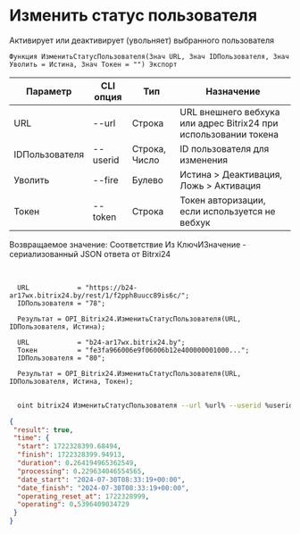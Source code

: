 ﻿---
sidebar_position: 5
---

# Изменить статус пользователя
 Активирует или деактивирует (увольняет) выбранного пользователя



`Функция ИзменитьСтатусПользователя(Знач URL, Знач IDПользователя, Знач Уволить = Истина, Знач Токен = "") Экспорт`

  | Параметр | CLI опция | Тип | Назначение |
  |-|-|-|-|
  | URL | --url | Строка | URL внешнего вебхука или адрес Bitrix24 при использовании токена |
  | IDПользователя | --userid | Строка, Число | ID пользователя для изменения |
  | Уволить | --fire | Булево | Истина > Деактивация, Ложь > Активация |
  | Токен | --token | Строка | Токен авторизации, если используется не вебхук |

  
  Возвращаемое значение:   Соответствие Из КлючИЗначение - сериализованный JSON ответа от Bitrxi24

<br/>




```bsl title="Пример кода"
  URL            = "https://b24-ar17wx.bitrix24.by/rest/1/f2pph8uucc89is6c/";
  IDПользователя = "78";
  
  Результат = OPI_Bitrix24.ИзменитьСтатусПользователя(URL, IDПользователя, Истина);
  
  URL            = "b24-ar17wx.bitrix24.by";
  Токен          = "fe3fa966006e9f06006b12e400000001000...";
  IDПользователя = "80";
  
  Результат = OPI_Bitrix24.ИзменитьСтатусПользователя(URL, IDПользователя, Истина, Токен);
```
	


```sh title="Пример команды CLI"
    
  oint bitrix24 ИзменитьСтатусПользователя --url %url% --userid %userid% --fire %fire% --token %token%

```

```json title="Результат"
{
 "result": true,
 "time": {
  "start": 1722328399.68494,
  "finish": 1722328399.94913,
  "duration": 0.264194965362549,
  "processing": 0.229634046554565,
  "date_start": "2024-07-30T08:33:19+00:00",
  "date_finish": "2024-07-30T08:33:19+00:00",
  "operating_reset_at": 1722328999,
  "operating": 0.5396409034729
 }
}
```
